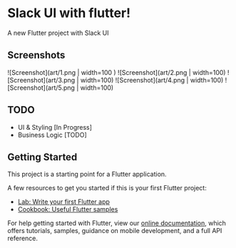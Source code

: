 # Slack UI with flutter!

A new Flutter project with Slack UI

## Screenshots

![Screenshot](art/1.png | width=100 )
![Screenshot](art/2.png | width=100)
![Screenshot](art/3.png | width=100)
![Screenshot](art/4.png | width=100)
![Screenshot](art/5.png | width=100)

## TODO

- UI & Styling [In Progress]
- Business Logic [TODO]

## Getting Started

This project is a starting point for a Flutter application.

A few resources to get you started if this is your first Flutter project:

- [Lab: Write your first Flutter app](https://flutter.dev/docs/get-started/codelab)
- [Cookbook: Useful Flutter samples](https://flutter.dev/docs/cookbook)

For help getting started with Flutter, view our
[online documentation](https://flutter.dev/docs), which offers tutorials,
samples, guidance on mobile development, and a full API reference.
